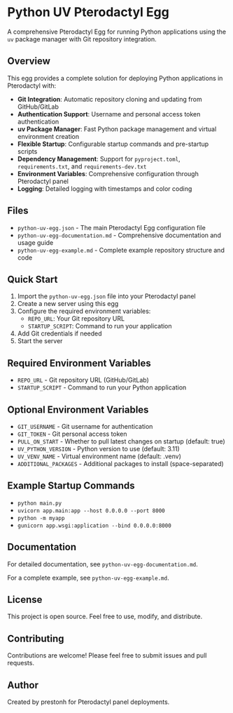 # Python UV Pterodactyl Egg

A comprehensive Pterodactyl Egg for running Python applications using the `uv` package manager with Git repository integration.

## Overview

This egg provides a complete solution for deploying Python applications in Pterodactyl with:

- **Git Integration**: Automatic repository cloning and updating from GitHub/GitLab
- **Authentication Support**: Username and personal access token authentication  
- **uv Package Manager**: Fast Python package management and virtual environment creation
- **Flexible Startup**: Configurable startup commands and pre-startup scripts
- **Dependency Management**: Support for `pyproject.toml`, `requirements.txt`, and `requirements-dev.txt`
- **Environment Variables**: Comprehensive configuration through Pterodactyl panel
- **Logging**: Detailed logging with timestamps and color coding

## Files

- `python-uv-egg.json` - The main Pterodactyl Egg configuration file
- `python-uv-egg-documentation.md` - Comprehensive documentation and usage guide
- `python-uv-egg-example.md` - Complete example repository structure and code

## Quick Start

1. Import the `python-uv-egg.json` file into your Pterodactyl panel
2. Create a new server using this egg
3. Configure the required environment variables:
   - `REPO_URL`: Your Git repository URL
   - `STARTUP_SCRIPT`: Command to run your application
4. Add Git credentials if needed
5. Start the server

## Required Environment Variables

- `REPO_URL` - Git repository URL (GitHub/GitLab)
- `STARTUP_SCRIPT` - Command to run your Python application

## Optional Environment Variables

- `GIT_USERNAME` - Git username for authentication
- `GIT_TOKEN` - Git personal access token
- `PULL_ON_START` - Whether to pull latest changes on startup (default: true)
- `UV_PYTHON_VERSION` - Python version to use (default: 3.11)
- `UV_VENV_NAME` - Virtual environment name (default: .venv)
- `ADDITIONAL_PACKAGES` - Additional packages to install (space-separated)

## Example Startup Commands

- `python main.py`
- `uvicorn app.main:app --host 0.0.0.0 --port 8000`
- `python -m myapp`
- `gunicorn app.wsgi:application --bind 0.0.0.0:8000`

## Documentation

For detailed documentation, see `python-uv-egg-documentation.md`.

For a complete example, see `python-uv-egg-example.md`.

## License

This project is open source. Feel free to use, modify, and distribute.

## Contributing

Contributions are welcome! Please feel free to submit issues and pull requests.

## Author

Created by prestonh for Pterodactyl panel deployments.
